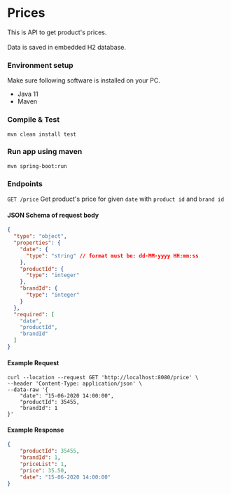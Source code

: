 # Prices

This is API to get product's prices. <br /> <br />
Data is saved in embedded H2 database.

### Environment setup
Make sure following software is installed on your PC.
* Java 11
* Maven

### Compile & Test
```shell
mvn clean install test
```

### Run app using maven
```shell
mvn spring-boot:run
```

### Endpoints
```GET /price``` Get product's price for given ```date``` with ```product id``` and ```brand id```
#### JSON Schema of request body
```json
{
  "type": "object",
  "properties": {
    "date": {
      "type": "string" // format must be: dd-MM-yyyy HH:mm:ss
    },
    "productId": {
      "type": "integer"
    },
    "brandId": {
      "type": "integer"
    }
  },
  "required": [
    "date",
    "productId",
    "brandId"
  ]
}
```

#### Example Request
```shell
curl --location --request GET 'http://localhost:8080/price' \
--header 'Content-Type: application/json' \
--data-raw '{
    "date": "15-06-2020 14:00:00",
    "productId": 35455,
    "brandId": 1
}'
```
#### Example Response
```json
{
    "productId": 35455,
    "brandId": 1,
    "priceList": 1,
    "price": 35.50,
    "date": "15-06-2020 14:00:00"
}
```